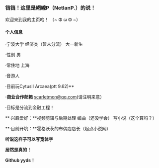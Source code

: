 ### 铛铛！这里是網線P（NetlanP.）的说！

欢迎来到我的主页哈！ （~ Φ ω Φ ~）


#### 个人信息

·宁波大学 经济类（暂未分流） 大一新生

·性别 男

·常住地 上海

·音游人

·目前玩CytusII Arcaea(ptt 9.62)**

**·商业合作邮箱** scarletmon@qq.com(请注明来意）

·目标是分流到金融工程！

**·兴趣爱好：**视频剪辑与后期处理 编曲（还没学会） 写小说（这个算吗？）

**·目前开坑：**霍格沃茨的布偶店店长（起点小说网）

**听说这样子可以写宽体字**

**居然是真的！**

**Github yyds！**
